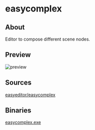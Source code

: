easycomplex
============

## About

Editor to compose different scene nodes.

## Preview

![preview](/preview.jpg?raw=true)

## Sources

[easyeditor/easycomplex](https://github.com/xzrunner/easyeditor/tree/master/easycomplex)

## Binaries

[easycomplex.exe](easycomplex.exe?raw=true)
